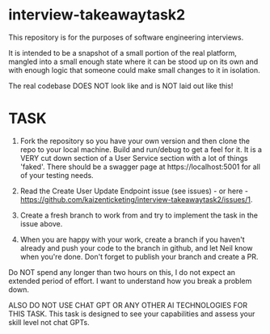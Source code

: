 # interview-takeawaytask2
This repository is for the purposes of software engineering interviews.

It is intended to be a snapshot of a small portion of the real platform, mangled into a small enough state where it can be stood up on its own and with enough logic that someone could make small changes to it in isolation.

The real codebase DOES NOT look like and is NOT laid out like this!

# TASK
1. Fork the repository so you have your own version and then clone the repo to your local machine. Build and run/debug to get a feel for it. It is a VERY cut down section of a User Service section with a lot of things 'faked'. There should be a swagger page at https://localhost:5001 for all of your testing needs.

2. Read the Create User Update Endpoint issue (see issues) - or here - https://github.com/kaizenticketing/interview-takeawaytask2/issues/1.

3. Create a fresh branch to work from and try to implement the task in the issue above.

4. When you are happy with your work, create a branch if you haven't already and push your code to the branch in github, and let Neil know when you're done. Don't forget to publish your branch and create a PR.

Do NOT spend any longer than two hours on this, I do not expect an extended period of effort. I want to understand how you break a problem down.

ALSO DO NOT USE CHAT GPT OR ANY OTHER AI TECHNOLOGIES FOR THIS TASK. This task is designed to see your capabilities and assess your skill level not chat GPTs. 
